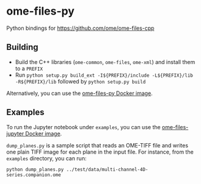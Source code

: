# ome-files-py
Python bindings for https://github.com/ome/ome-files-cpp

## Building

* Build the C++ libraries (`ome-common`, `ome-files`, `ome-xml`) and install them to a `PREFIX`
* Run `python setup.py build_ext -I${PREFIX}/include -L${PREFIX}/lib -R${PREFIX}/lib` followed by `python setup.py build`

Alternatively, you can use the [ome-files-py Docker image](https://hub.docker.com/r/openmicroscopy/ome-files-py).

## Examples

To run the Jupyter notebook under `examples`, you can use the [ome-files-jupyter Docker image](https://hub.docker.com/r/openmicroscopy/ome-files-jupyter).

`dump_planes.py` is a sample script that reads an OME-TIFF file and writes one plain TIFF image for each plane in the input file. For instance, from the `examples` directory, you can run:

```
python dump_planes.py ../test/data/multi-channel-4D-series.companion.ome
```
